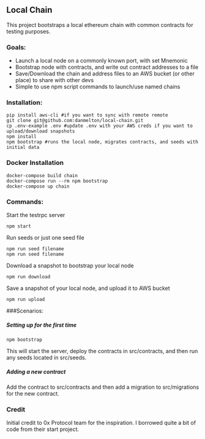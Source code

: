 ## Local Chain

This project bootstraps a local ethereum chain with common contracts for testing purposes.

### Goals:

* Launch a local node on a commonly known port, with set Mnemonic
* Bootstrap node with contracts, and write out contract addresses to a file
* Save/Download the chain and address files to an AWS bucket (or other place) to share with other devs
* Simple to use npm script commands to launch/use named chains

### Installation:

    pip install aws-cli #if you want to sync with remote remote
    git clone git@github.com:danmelton/local-chain.git
    cp .env-example .env #update .env with your AWS creds if you want to upload/download snapshots 
    npm install
    npm bootstrap #runs the local node, migrates contracts, and seeds with initial data

### Docker Installation

    docker-compose build chain
    docker-compose run --rm npm bootstrap
    docker-compose up chain 
    
### Commands:

Start the testrpc server

    npm start
    
Run seeds or just one seed file

    npm run seed filename
    npm run seed filename
    
Download a snapshot to bootstrap your local node

    npm run download

Save a snapshot of your local node, and upload it to AWS bucket

    npm run upload
    
###Scenarios:

##### Setting up for the first time

    npm bootstrap 

This will start the server, deploy the contracts in src/contracts, and then run any seeds located in src/seeds.

##### Adding a new contract

Add the contract to src/contracts and then add a migration to src/migrations for the new contract.
 
### Credit
Initial credit to 0x Protocol team for the inspiration. I borrowed quite a bit of code from their start project. 